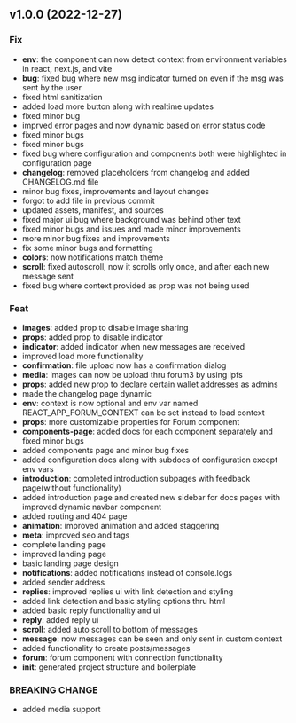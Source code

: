 ## v1.0.0 (2022-12-27)

### Fix

- **env**: the component can now detect context from environment variables in react, next.js, and vite
- **bug**: fixed bug where new msg indicator turned on even if the msg was sent by the user
- fixed html sanitization
- added load more button along with realtime updates
- fixed minor bug
- imprved error pages and now dynamic based on error status code
- fixed minor bugs
- fixed minor bugs
- fixed bug where configuration and components both were highlighted in configuration page
- **changelog**: removed placeholders from changelog and added CHANGELOG.md file
- minor bug fixes, improvements and layout changes
- forgot to add file in previous commit
- updated assets, manifest, and sources
- fixed major ui bug where background was behind other text
- fixed minor bugs and issues and made minor improvements
- more minor bug fixes and improvements
- fix some minor bugs and formatting
- **colors**: now notifications match theme
- **scroll**: fixed autoscroll, now it scrolls only once, and after each new message sent
- fixed bug where context provided as prop was not being used

### Feat

- **images**: added prop to disable image sharing
- **props**: added prop to disable indicator
- **indicator**: added indicator when new messages are received
- improved load more functionality
- **confirmation**: file upload now has a confirmation dialog
- **media**: images can now be upload thru forum3 by using ipfs
- **props**: added new prop to declare certain wallet addresses as admins
- made the changelog page dynamic
- **env**: context is now optional and env var named REACT_APP_FORUM_CONTEXT can be set instead to load context
- **props**: more customizable properties for Forum component
- **components-page**: added docs for each component separately and fixed minor bugs
- added components page and minor bug fixes
- added configuration docs along with subdocs of configuration except env vars
- **introduction**: completed introduction subpages with feedback page(without functionality)
- added introduction page and created new sidebar for docs pages with improved dynamic navbar component
- added routing and 404 page
- **animation**: improved animation and added staggering
- **meta**: improved seo and tags
- complete landing page
- improved landing page
- basic landing page design
- **notifications**: added notifications instead of console.logs
- added sender address
- **replies**: improved replies ui with link detection and styling
- added link detection and basic styling options thru html
- added basic reply functionality and ui
- **reply**: added reply ui
- **scroll**: added auto scroll to bottom of messages
- **message**: now messages can be seen and only sent in custom context
- added functionality to create posts/messages
- **forum**: forum component with connection functionality
- **init**: generated project structure and boilerplate

### BREAKING CHANGE

- added media support

